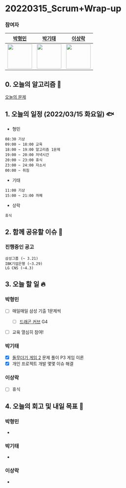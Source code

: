 # 20220315_Scrum+Wrap-up

### 참여자

| [박형민](https://github.com/npnppn)  | [박기태](https://github.com/idiot-kitto)   | [이상락](https://github.com/SangRakee)  |
| :------: | :------: | :------:
|<img src="https://github.com/npnppn.png" width="80"> | <img src="https://github.com/idiot-kitto.png" width="80">|<img src="https://github.com/SangRakee.png" width="80">

## 0. 오늘의 알고리즘 🎈
[오늘의 문제](
https://github.com/tony9402/baekjoon/blob/main/picked.md) 


## 1. 오늘의 일정 (2022/03/15 화요일) 🐟

- 형민
```
08:30 기상
09:00 ~ 18:00 교육
18:00 ~ 19:00 알고리즘 1문제
19:00 ~ 20:00 저녁시간
20:00 ~ 23:00 휴식
23:00 ~ 24:00 자소서
00:00 ~ 취침
```

- 기태
```
11:00 기상
15:00 ~ 21:00 까페
```

- 상락
```
휴식
```

## 2. 함께 공유할 이슈 💌



### 진행중인 공고
```
삼성그룹 (~ 3.21)
IBK기업은행 (~3.29)
LG CNS (~4.3)
```



## 3. 오늘 할 일 🔥



### 박형민
- [ ] 매일매일 삼성 기출 1문제씩
    - [ ] [드래곤 커브](https://www.acmicpc.net/problem/15685) G4
- [ ] 교육 열심히 참여!




### 박기태
- [x] [돌무더기 게임 2](https://www.acmicpc.net/problem/24679) 문제 풀이 P3 게임 이론
- [x] 개인 프로젝트 개발 몇몇 이슈 해결

### 이상락
- [ ] 휴식




## 4. 오늘의 회고 및 내일 목표 🎈



### 박형민

-


### 박기태

- 


### 이상락

- 
